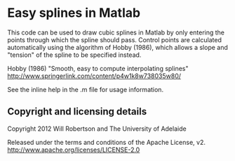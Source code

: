 # Easy splines in Matlab

This code can be used to draw cubic splines in Matlab by only entering the points through which the spline should pass.
Control points are calculated automatically using the algorithm of Hobby (1986), which allows a slope and "tension" of the spline to be specified instead.

Hobby (1986) "Smooth, easy to compute interpolating splines"
<http://www.springerlink.com/content/p4w1k8w738035w80/>

See the inline help in the .m file for usage information.

## Copyright and licensing details

Copyright 2012 Will Robertson and The University of Adelaide

Released under the terms and conditions of the Apache License, v2.
  <http://www.apache.org/licenses/LICENSE-2.0>
